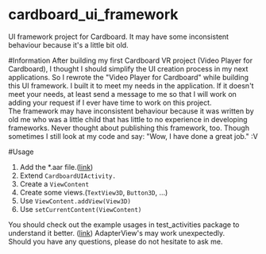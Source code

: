 # cardboard_ui_framework
UI framework project for Cardboard. It may have some inconsistent behaviour because it's a little bit old.

#Information
After building my first Cardboard VR project (Video Player for Cardboard), I thought I should simplify the UI creation process in my next applications. So I rewrote the "Video Player for Cardboard" while building this UI framework. I built it to meet my needs in the application. If it doesn't meet your needs, at least send a message to me so that I will work on adding your request if I ever have time to work on this project.<br />
The framework may have inconsistent behaviour because it was written by old me who was a little child that has little to no experience in developing frameworks. Never thought about publishing this framework, too. Though sometimes I still look at my code and say: "Wow, I have done a great job." :V<br />

#Usage
<ol>
<li>Add the *.aar file.(<a href="https://github.com/triforce930/cardboard_ui_framework/raw/master/aar_file_here/cardboardui-release.aar">link</a>)</li>
<li>Extend <code>CardboardUIActivity.</code></li>
<li>Create a <code>ViewContent</code></li>
<li>Create some views.(<code>TextView3D</code>, <code>Button3D</code>, ...)</li>
<li>Use <code>ViewContent.addView(View3D)</code></li>
<li>Use <code>setCurrentContent(ViewContent)</code></li>
</ol>

You should check out the example usages in test_activities package to understand it better. (<a href="https://github.com/triforce930/cardboard_ui_framework/tree/master/app/src/main/java/com/karacasoft/cardboardui/test_activities">link</a>) AdapterView's may work unexpectedly.<br />
Should you have any questions, please do not hesitate to ask me.
